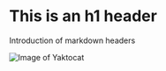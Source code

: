 # This is an h1 header

Introduction of markdown headers

![Image of Yaktocat](https://octodex.github.com/images/yaktocat.png)
